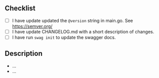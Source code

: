 <!-- This template is in place to maintain consistency of contributions made to the project. -->

## Checklist

- [ ] I have update updated the `@version` string in main.go. See <https://semver.org/>
- [ ] I have update CHANGELOG.md with a short description of changes. <!-- This is for end-user quick reference-->
- [ ] I have run `swag init` to update the swagger docs.

## Description

<!-- Describe what changes were made in this MR to provide context to the reviewer.
This could be the same summary you wrote on CHANGELOG.md -->

- ...
- ...
